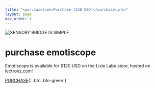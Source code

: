 ```yaml
---
title: "<purchaselink>Purchase (120 USD)</purchaselink>"
layout: page
nav_order: 1
---
```


![SENSORY BRIDGE IS SIMPLE](https://github.com/connornishijima/sensory_bridge_docs/blob/main/img/purchase.jpg?raw=true)

# **purchase** emotiscope

Emotiscope is evailable for $120 USD on the Lixie Labs store, hosted on lectronz.com!

[PURCHASE](https://lectronz.com/products/emotiscope){: .btn .btn-green }